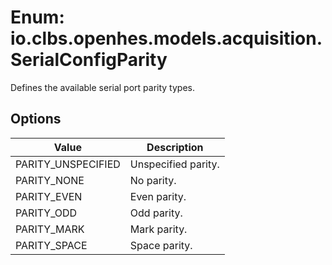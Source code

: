 # Enum: io.clbs.openhes.models.acquisition.SerialConfigParity

Defines the available serial port parity types.

## Options

| Value | Description |
| --- | --- |
| PARITY_UNSPECIFIED | Unspecified parity. |
| PARITY_NONE | No parity. |
| PARITY_EVEN | Even parity. |
| PARITY_ODD | Odd parity. |
| PARITY_MARK | Mark parity. |
| PARITY_SPACE | Space parity. |
